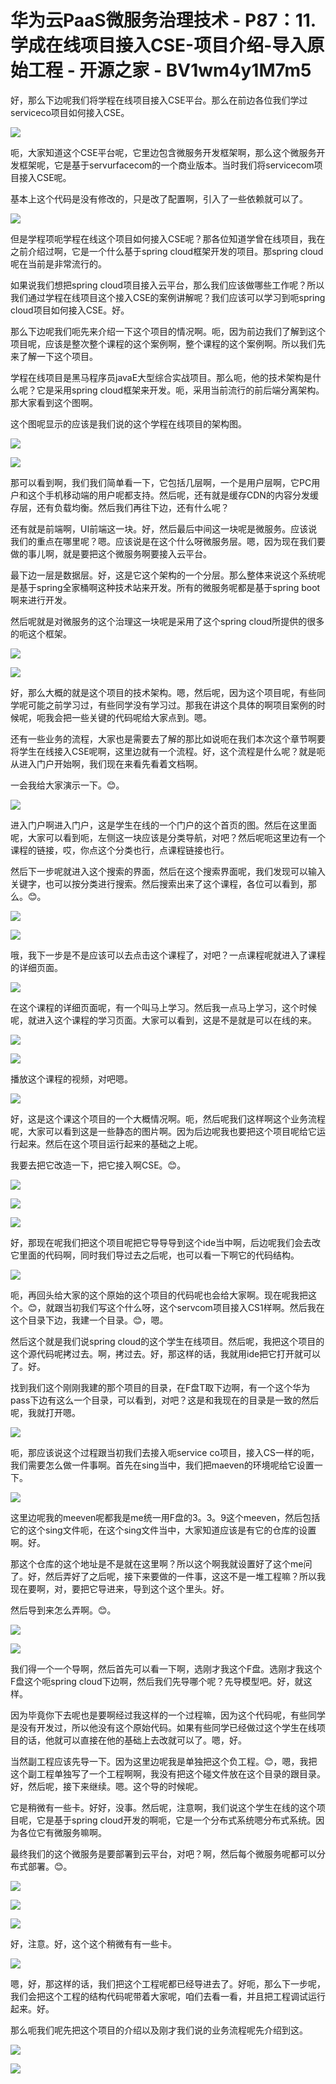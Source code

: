 # 华为云PaaS微服务治理技术 - P87：11.学成在线项目接入CSE-项目介绍-导入原始工程 - 开源之家 - BV1wm4y1M7m5

好，那么下边呢我们将学程在线项目接入CSE平台。那么在前边各位我们学过serviceco项目如何接入CSE。



![](img/cedba1bc559e38264c87fe1093509d62_1.png)

呃，大家知道这个CSE平台呢，它里边包含微服务开发框架啊，那么这个微服务开发框架呢，它是基于servurfacecom的一个商业版本。当时我们将servicecom项目接入CSE呢。

基本上这个代码是没有修改的，只是改了配置啊，引入了一些依赖就可以了。

![](img/cedba1bc559e38264c87fe1093509d62_3.png)

但是学程项呃学程在线这个项目如何接入CSE呢？那各位知道学曾在线项目，我在之前介绍过啊，它是一个什么基于spring cloud框架开发的项目。那spring cloud呢在当前是非常流行的。

如果说我们想把spring cloud项目接入云平台，那么我们应该做哪些工作呢？所以我们通过学程在线项目这个接入CSE的案例讲解呢？我们应该可以学习到呃spring cloud项目如何接入CSE。好。

那么下边呢我们呃先来介绍一下这个项目的情况啊。呃，因为前边我们了解到这个项目呢，应该是整次整个课程的这个案例啊，整个课程的这个案例啊。所以我们先来了解一下这个项目。

学程在线项目是黑马程序员javaE大型综合实战项目。那么呃，他的技术架构是什么呢？它是采用spring cloud框架来开发。呃，采用当前流行的前后端分离架构。那大家看到这个图啊。

这个图呢显示的应该是我们说的这个学程在线项目的架构图。

![](img/cedba1bc559e38264c87fe1093509d62_5.png)

![](img/cedba1bc559e38264c87fe1093509d62_6.png)

那可以看到啊，我们我们简单看一下，它包括几层啊，一个是用户层啊，它PC用户和这个手机移动端的用户呢都支持。然后呢，还有就是缓存CDN的内容分发缓存层，还有负载均衡。然后我们再往下边，还有什么呢？

还有就是前端啊，UI前端这一块。好，然后最后中间这一块呢是微服务。应该说我们的重点在哪里呢？嗯。应该说是在这个什么呀微服务层。嗯，因为现在我们要做的事儿啊，就是要把这个微服务啊要接入云平台。

最下边一层是数据层。好，这是它这个架构的一个分层。那么整体来说这个系统呢是基于spring全家桶啊这种技术站来开发。所有的微服务呢都是基于spring boot啊来进行开发。

然后呢就是对微服务的这个治理这一块呢是采用了这个spring cloud所提供的很多的呃这个框架。

![](img/cedba1bc559e38264c87fe1093509d62_8.png)

![](img/cedba1bc559e38264c87fe1093509d62_9.png)

好，那么大概的就是这个项目的技术架构。嗯，然后呢，因为这个项目呢，有些同学呢可能之前学习过，有些同学没有学习过。那我在讲这个具体的啊项目案例的时候呢，呃我会把一些关键的代码呢给大家点到。嗯。

还有一些业务的流程，大家也是需要去了解的那比如说呃在我们本次这个章节啊要将学生在线接入CSE呢啊，这里边就有一个流程。好，这个流程是什么呢？就是呃从进入门户开始啊，我们现在来看先看着文档啊。

一会我给大家演示一下。😊。

![](img/cedba1bc559e38264c87fe1093509d62_11.png)

进入门户啊进入门户，这是学生在线的一个门户的这个首页的图。然后在这里面呢，大家可以看到呃，左侧这一块应该是分类导航，对吧？然后呢呃这里边有一个课程的链接，哎，你点这个分类也行，点课程链接也行。

然后下一步呢就进入这个搜索的界面，然后在这个搜索界面呢，我们发现可以输入关键字，也可以按分类进行搜索。然后搜索出来了这个课程，各位可以看到，那么。😊。



![](img/cedba1bc559e38264c87fe1093509d62_13.png)

![](img/cedba1bc559e38264c87fe1093509d62_14.png)

哦，我下一步是不是应该可以去点击这个课程了，对吧？一点课程呢就进入了课程的详细页面。

![](img/cedba1bc559e38264c87fe1093509d62_16.png)

在这个课程的详细页面呢，有一个叫马上学习。然后我一点马上学习，这个时候呢，就进入这个课程的学习页面。大家可以看到，这是不是就是可以在线的来。



![](img/cedba1bc559e38264c87fe1093509d62_18.png)

![](img/cedba1bc559e38264c87fe1093509d62_19.png)

播放这个课程的视频，对吧嗯。

![](img/cedba1bc559e38264c87fe1093509d62_21.png)

好，这是这个课这个项目的一个大概情况啊。呃，然后呢我们这样啊这个业务流程呢，大家可以看到这是一些静态的图片啊。因为后边呢我也要把这个项目呢给它运行起来。然后在这个项目运行起来的基础之上呢。

我要去把它改造一下，把它接入啊CSE。😊。

![](img/cedba1bc559e38264c87fe1093509d62_23.png)

![](img/cedba1bc559e38264c87fe1093509d62_24.png)

![](img/cedba1bc559e38264c87fe1093509d62_25.png)

好，那现在呢我们把这个项目呢把它导导导到这个ide当中啊，后边呢我们会去改它里面的代码啊，同时我们导过去之后呢，也可以看一下啊它的代码结构。



![](img/cedba1bc559e38264c87fe1093509d62_27.png)

呃，再回头给大家的这个原始的这个项目的代码呢也会给大家啊。现在呢我把这个。😊，就跟当初我们写这个什么呀，这个servcom项目接入CS1样啊。然后我在这个目录下边，我建一个目录。😊，嗯。

然后这个就是我们说spring cloud的这个学生在线项目。然后呢，我把这个项目的这个源代码呢拷过去。啊，拷过去。好，那这样的话，我就用ide把它打开就可以了。好。

找到我们这个刚刚我建的那个项目的目录，在F盘T取下边啊，有一个这个华为pass下边有这么一个目录，可以看到，对吧？这是和我现在的目录是一致的然后呢，我就打开嗯。



![](img/cedba1bc559e38264c87fe1093509d62_29.png)

呃，那应该说这个过程跟当初我们去接入呃service co项目，接入CS一样的呃，我们需要怎么做一件事啊。首先在sing当中，我们把maeven的环境呢给它设置一下。



![](img/cedba1bc559e38264c87fe1093509d62_31.png)

这里边呢我的meeven呢都我是me统一用F盘的3。3。9这个meeven，然后包括它的这个sing文件呃，在这个sing文件当中，大家知道应该是有它的仓库的设置啊。好。

那这个仓库的这个地址是不是就在这里啊？所以这个啊我就设置好了这个me问了。好，然后弄好了之后呢，接下来要做的一件事，这这不是一堆工程嘛？所以我现在要啊，对，要把它导进来，导到这个这个里头。好。

然后导到来怎么弄啊。😊。

![](img/cedba1bc559e38264c87fe1093509d62_33.png)

![](img/cedba1bc559e38264c87fe1093509d62_34.png)

我们得一个一个导啊，然后首先可以看一下啊，选刚才我这个F盘。选刚才我这个F盘这个呃spring cloud下边啊，然后我们先导哪个呢？先导模型吧。好，就这样。

因为毕竟你下去呢也是要啊经过我这样的一个过程嘛，因为这个代码呢，有些同学是没有开发过，所以他没有这个原始代码。如果有些同学已经做过这个学生在线项目的话，他就可以直接在他的基础上去改就可以了。嗯，好。

当然副工程应该先导一下。因为这里边呢我是单独把这个负工程。😊，嗯，我把这个副工程单独写了一个工程啊啊，我没有把这个碰文件放在这个目录的跟目录。好，然后呢，接下来继续。嗯。这个导的时候呢。

它是稍微有一些卡。好好，没事。然后呢，注意啊，我们说这个学生在线的这个项目呢，它是基于spring cloud开发的啊呃，它是一个分布式系统嗯分布式系统。因为各位它有微服务嘛啊。

最终我们的这个微服务是要部署到云平台，对吧？啊，然后每个微服务呢都可以分布式部署。😊。

![](img/cedba1bc559e38264c87fe1093509d62_36.png)

![](img/cedba1bc559e38264c87fe1093509d62_37.png)

![](img/cedba1bc559e38264c87fe1093509d62_38.png)

好，注意。好，这个这个稍微有有一些卡。

![](img/cedba1bc559e38264c87fe1093509d62_40.png)

嗯，好，那这样的话，我们把这个工程呢都已经导进去了。好呃，那么下一步呢，我们会把这个工程的结构代码呢带着大家呢，咱们去看一看，并且把工程调试运行起来。好。

那么呃我们呢先把这个项目的介绍以及刚才我们说的业务流程呢先介绍到这。

![](img/cedba1bc559e38264c87fe1093509d62_42.png)

![](img/cedba1bc559e38264c87fe1093509d62_43.png)